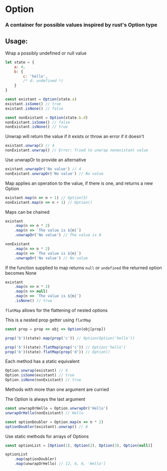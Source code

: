 # Option

### A container for possible values inspired by rust's Option type

## Usage:

Wrap a possibly undefined or null value

```javascript
let state = {
    a: 4,
    b: {
        c: 'hello',
        /* d: undefined */
    }
}

const existant = Option(state.a)
existant.isSome() // true
existant.isNone() // false

const nonExistant = Option(state.b.d)
nonExistant.isSome() // false
nonExistant.isNone() // true
```
Unwrap will return the value if it exists or throw an error if it doesn't
```javascript
existant.unwrap() // 4
nonExistant.unwrap() // Error: Tried to unwrap nonexistant value
```

Use unwrapOr to provide an alternative
```javascript
existant.unwrapOr('No value') // 4
nonExistant.unwrapOr('No value') // No value
```

Map applies an operation to the value, if there is one, and returns a new Option
```javascript
existant.map(n => n + 1) // Option(5)
nonExistant.map(n => n + 1) // Option()
```

Maps can be chained
```javascript
existant
    .map(n => n * 2)
    .map(n => `The value is ${n}`)
    .unwrapOr('No value') // The value is 8

nonExistant
    .map(n => n * 2)
    .map(n => `The value is ${n}`)
    .unwrapOr('No value') // No value
```

If the function supplied to map returns `null` or `undefined` the returned option becomes None
```javascript
existant
    .map(n => n * 2)
    .map(n => null)
    .map(n => `The value is ${n}`)
    .isNone() // true
```

`flatMap` allows for the flattening of nested options

This is a nested prop getter using `flatMap`
```javascript
const prop = prop => obj => Option(obj[prop])

prop('b')(state).map(prop('c')) // Option(Option('hello'))

prop('b')(state).flatMap(prop('c')) // Option('hello')
prop('b')(state).flatMap(prop('d')) // Option()

```

Each method has a static equivalent
```javascript
Option.unwrap(existant) // 4
Option.isSome(existant) // true
Option.isNone(nonExistant) // true
```

Methods with more than one argument are curried

The Option is always the last argument
```javascript
const unwrapOrHello = Option.unwrapOr('Hello')
unwrapOrHello(nonExistant) // Hello

const optionDoubler = Option.map(n => n * 2)
optionDoubler(existant).unwrap() // 8
```

Use static methods for arrays of Options
```javascript
const optionList = [Option(1), Option(2), Option(3), Option(null)]

optionList
    .map(optionDoubler)
    .map(unwrapOrHello) // [2, 4, 6, 'Hello']
```
